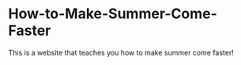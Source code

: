 # How-to-Make-Summer-Come-Faster
This is a website that teaches you how to make summer come faster!
